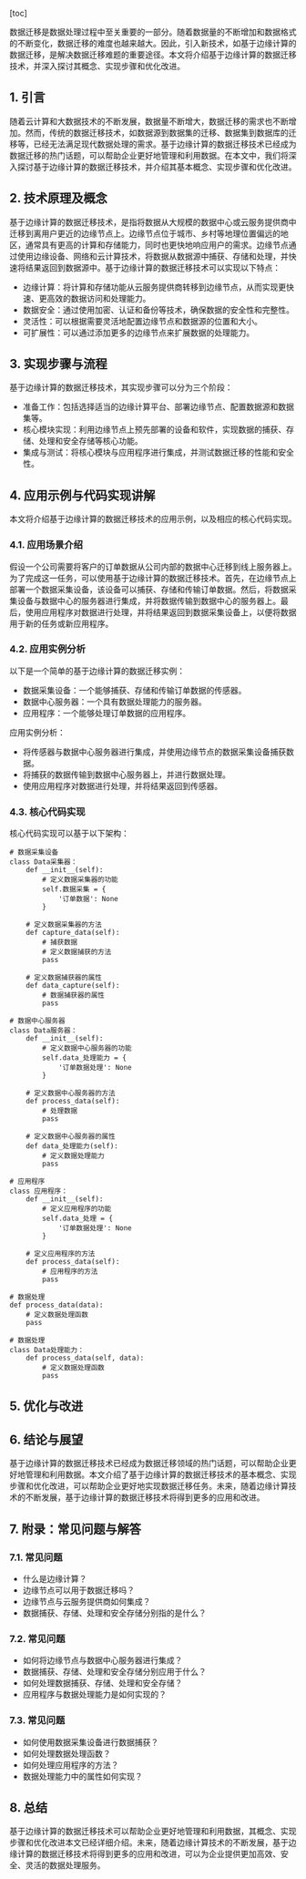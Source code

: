 
[toc]                    
                
                
数据迁移是数据处理过程中至关重要的一部分。随着数据量的不断增加和数据格式的不断变化，数据迁移的难度也越来越大。因此，引入新技术，如基于边缘计算的数据迁移，是解决数据迁移难题的重要途径。本文将介绍基于边缘计算的数据迁移技术，并深入探讨其概念、实现步骤和优化改进。

## 1. 引言

随着云计算和大数据技术的不断发展，数据量不断增大，数据迁移的需求也不断增加。然而，传统的数据迁移技术，如数据源到数据集的迁移、数据集到数据库的迁移等，已经无法满足现代数据处理的需求。基于边缘计算的数据迁移技术已经成为数据迁移的热门话题，可以帮助企业更好地管理和利用数据。在本文中，我们将深入探讨基于边缘计算的数据迁移技术，并介绍其基本概念、实现步骤和优化改进。

## 2. 技术原理及概念

基于边缘计算的数据迁移技术，是指将数据从大规模的数据中心或云服务提供商中迁移到离用户更近的边缘节点上。边缘节点位于城市、乡村等地理位置偏远的地区，通常具有更高的计算和存储能力，同时也更快地响应用户的需求。边缘节点通过使用边缘设备、网络和云计算技术，将数据从数据源中捕获、存储和处理，并快速将结果返回到数据源中。基于边缘计算的数据迁移技术可以实现以下特点：

- 边缘计算：将计算和存储功能从云服务提供商转移到边缘节点，从而实现更快速、更高效的数据访问和处理能力。
- 数据安全：通过使用加密、认证和备份等技术，确保数据的安全性和完整性。
- 灵活性：可以根据需要灵活地配置边缘节点和数据源的位置和大小。
- 可扩展性：可以通过添加更多的边缘节点来扩展数据的处理能力。

## 3. 实现步骤与流程

基于边缘计算的数据迁移技术，其实现步骤可以分为三个阶段：

- 准备工作：包括选择适当的边缘计算平台、部署边缘节点、配置数据源和数据集等。
- 核心模块实现：利用边缘节点上预先部署的设备和软件，实现数据的捕获、存储、处理和安全存储等核心功能。
- 集成与测试：将核心模块与应用程序进行集成，并测试数据迁移的性能和安全性。

## 4. 应用示例与代码实现讲解

本文将介绍基于边缘计算的数据迁移技术的应用示例，以及相应的核心代码实现。

### 4.1. 应用场景介绍

假设一个公司需要将客户的订单数据从公司内部的数据中心迁移到线上服务器上。为了完成这一任务，可以使用基于边缘计算的数据迁移技术。首先，在边缘节点上部署一个数据采集设备，该设备可以捕获、存储和传输订单数据。然后，将数据采集设备与数据中心的服务器进行集成，并将数据传输到数据中心的服务器上。最后，使用应用程序对数据进行处理，并将结果返回到数据采集设备上，以便将数据用于新的任务或新应用程序。

### 4.2. 应用实例分析

以下是一个简单的基于边缘计算的数据迁移实例：

- 数据采集设备：一个能够捕获、存储和传输订单数据的传感器。
- 数据中心服务器：一个具有数据处理能力的服务器。
- 应用程序：一个能够处理订单数据的应用程序。

应用实例分析：

- 将传感器与数据中心服务器进行集成，并使用边缘节点的数据采集设备捕获数据。
- 将捕获的数据传输到数据中心服务器上，并进行数据处理。
- 使用应用程序对数据进行处理，并将结果返回到传感器。

### 4.3. 核心代码实现

核心代码实现可以基于以下架构：

```
# 数据采集设备
class Data采集器：
    def __init__(self):
        # 定义数据采集器的功能
        self.数据采集 = {
            '订单数据': None
        }
    
    # 定义数据采集器的方法
    def capture_data(self):
        # 捕获数据
        # 定义数据捕获的方法
        pass
    
    # 定义数据捕获器的属性
    def data_capture(self):
        # 数据捕获器的属性
        pass

# 数据中心服务器
class Data服务器：
    def __init__(self):
        # 定义数据中心服务器的功能
        self.data_处理能力 = {
            '订单数据处理': None
        }
    
    # 定义数据中心服务器的方法
    def process_data(self):
        # 处理数据
        pass
    
    # 定义数据中心服务器的属性
    def data_处理能力(self):
        # 定义数据处理能力
        pass

# 应用程序
class 应用程序：
    def __init__(self):
        # 定义应用程序的功能
        self.data_处理 = {
            '订单数据处理': None
        }
    
    # 定义应用程序的方法
    def process_data(self):
        # 应用程序的方法
        pass

# 数据处理
def process_data(data):
    # 定义数据处理函数
    pass

# 数据处理
class Data处理能力：
    def process_data(self, data):
        # 定义数据处理函数
        pass
```

## 5. 优化与改进

## 6. 结论与展望

基于边缘计算的数据迁移技术已经成为数据迁移领域的热门话题，可以帮助企业更好地管理和利用数据。本文介绍了基于边缘计算的数据迁移技术的基本概念、实现步骤和优化改进，可以帮助企业更好地实现数据迁移任务。未来，随着边缘计算技术的不断发展，基于边缘计算的数据迁移技术将得到更多的应用和改进。

## 7. 附录：常见问题与解答

### 7.1. 常见问题

- 什么是边缘计算？
- 边缘节点可以用于数据迁移吗？
- 边缘节点与云服务提供商如何集成？
- 数据捕获、存储、处理和安全存储分别指的是什么？

### 7.2. 常见问题

- 如何将边缘节点与数据中心服务器进行集成？
- 数据捕获、存储、处理和安全存储分别应用于什么？
- 如何处理数据捕获、存储、处理和安全存储？
- 应用程序与数据处理能力是如何实现的？

### 7.3. 常见问题

- 如何使用数据采集设备进行数据捕获？
- 如何处理数据处理函数？
- 如何处理应用程序的方法？
- 数据处理能力中的属性如何实现？

## 8. 总结

基于边缘计算的数据迁移技术可以帮助企业更好地管理和利用数据，其概念、实现步骤和优化改进本文已经详细介绍。未来，随着边缘计算技术的不断发展，基于边缘计算的数据迁移技术将得到更多的应用和改进，可以为企业提供更加高效、安全、灵活的数据处理服务。

